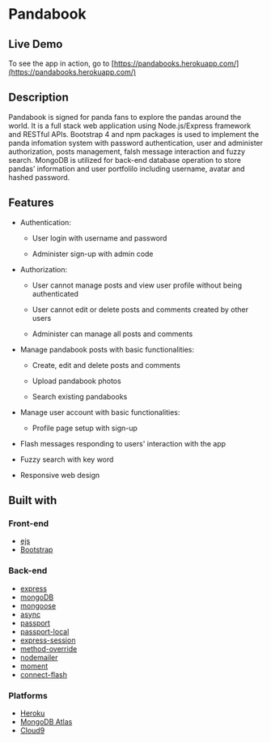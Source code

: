 # Pandabook

## Live Demo

To see the app in action, go to [https://pandabooks.herokuapp.com/](https://pandabooks.herokuapp.com/)

## Description

Pandabook is signed for panda fans to explore the pandas around the world. It is a full stack web application using Node.js/Express framework and RESTful APIs. Bootstrap 4 and npm packages is used to implement the panda infomation system with password authentication, user and administer authorization, posts management, falsh message interaction and fuzzy search. MongoDB is utilized for back-end database operation to store pandas’ information and user portfolilo including username, avatar and hashed password.

## Features

* Authentication:
  
  * User login with username and password

  * Administer sign-up with admin code

* Authorization:

  * User cannot manage posts and view user profile without being authenticated

  * User cannot edit or delete posts and comments created by other users

  * Administer can manage all posts and comments

* Manage pandabook posts with basic functionalities:

  * Create, edit and delete posts and comments

  * Upload pandabook photos
  
  * Search existing pandabooks

* Manage user account with basic functionalities:

  * Profile page setup with sign-up

* Flash messages responding to users' interaction with the app

* Fuzzy search with key word

* Responsive web design

## Built with

### Front-end

* [ejs](http://ejs.co/)
* [Bootstrap](https://getbootstrap.com/docs/3.3/)

### Back-end

* [express](https://expressjs.com/)
* [mongoDB](https://www.mongodb.com/)
* [mongoose](http://mongoosejs.com/)
* [async](http://caolan.github.io/async/)
* [passport](http://www.passportjs.org/)
* [passport-local](https://github.com/jaredhanson/passport-local#passport-local)
* [express-session](https://github.com/expressjs/session#express-session)
* [method-override](https://github.com/expressjs/method-override#method-override)
* [nodemailer](https://nodemailer.com/about/)
* [moment](https://momentjs.com/)
* [connect-flash](https://github.com/jaredhanson/connect-flash#connect-flash)

### Platforms

* [Heroku](https://www.heroku.com/)
* [MongoDB Atlas](https://cloud.mongodb.com)
* [Cloud9](https://aws.amazon.com/cloud9/?origin=c9io)